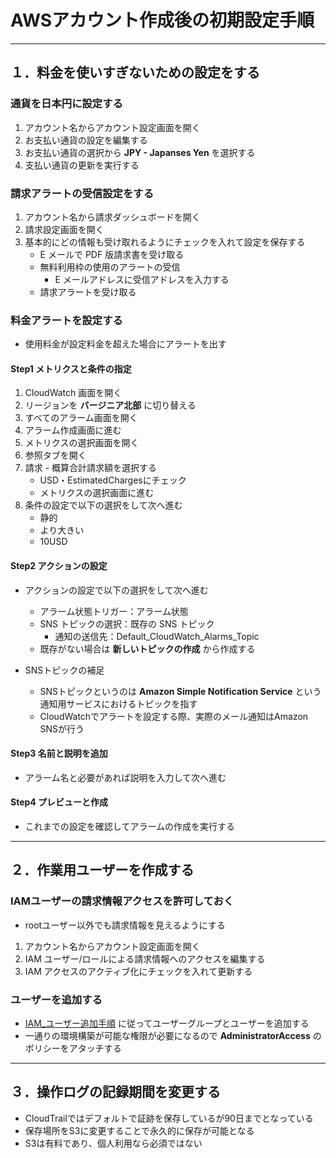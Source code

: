 # AWSアカウント作成後の初期設定手順

---

## １．料金を使いすぎないための設定をする

### 通貨を日本円に設定する

1. アカウント名からアカウント設定画面を開く
2. お支払い通貨の設定を編集する
3. お支払い通貨の選択から **JPY - Japanses Yen** を選択する
4. 支払い通貨の更新を実行する

### 請求アラートの受信設定をする

1. アカウント名から請求ダッシュボードを開く
2. 請求設定画面を開く
3. 基本的にどの情報も受け取れるようにチェックを入れて設定を保存する
    * E メールで PDF 版請求書を受け取る
    * 無料利用枠の使用のアラートの受信
      * E メールアドレスに受信アドレスを入力する
    * 請求アラートを受け取る

### 料金アラートを設定する

* 使用料金が設定料金を超えた場合にアラートを出す

#### Step1 メトリクスと条件の指定

1. CloudWatch 画面を開く
2. リージョンを **バージニア北部** に切り替える
3. すべてのアラーム画面を開く
4. アラーム作成画面に進む
5. メトリクスの選択画面を開く
6. 参照タブを開く
7. 請求 - 概算合計請求額を選択する
    * USD・EstimatedChargesにチェック
    * メトリクスの選択画面に進む
8. 条件の設定で以下の選択をして次へ進む
    * 静的
    * より大きい
    * 10USD

#### Step2 アクションの設定

* アクションの設定で以下の選択をして次へ進む
  * アラーム状態トリガー：アラーム状態
  * SNS トピックの選択：既存の SNS トピック
    * 通知の送信先：Default_CloudWatch_Alarms_Topic
  * 既存がない場合は **新しいトピックの作成** から作成する

* SNSトピックの補足
  * SNSトピックというのは **Amazon Simple Notification Service** という通知用サービスにおけるトピックを指す
  * CloudWatchでアラートを設定する際、実際のメール通知はAmazon SNSが行う

#### Step3 名前と説明を追加

* アラーム名と必要があれば説明を入力して次へ進む

#### Step4 プレビューと作成

* これまでの設定を確認してアラームの作成を実行する

---

## ２．作業用ユーザーを作成する

### IAMユーザーの請求情報アクセスを許可しておく

* rootユーザー以外でも請求情報を見えるようにする

1. アカウント名からアカウント設定画面を開く
2. IAM ユーザー/ロールによる請求情報へのアクセスを編集する
3. IAM アクセスのアクティブ化にチェックを入れて更新する

### ユーザーを追加する

* [IAM_ユーザー追加手順](https://github.com/junichitashiro/Technical-Notes/blob/master/Cloud/AWS/IAM_ユーザー追加手順.md) に従ってユーザーグループとユーザーを追加する
* 一通りの環境構築が可能な権限が必要になるので **AdministratorAccess** のポリシーをアタッチする

---

## ３．操作ログの記録期間を変更する

* CloudTrailではデフォルトで証跡を保存しているが90日までとなっている
* 保存場所をS3に変更することで永久的に保存が可能となる
* S3は有料であり、個人利用なら必須ではない